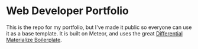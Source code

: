 # Web Developer Portfolio

This is the repo for my portfolio, but I've made it public so everyone can use it as a base template.
It is built on Meteor, and uses the great [Differential Materialize Boilerplate](https://github.com/Differential/meteor-boilerplate/tree/materialize).
